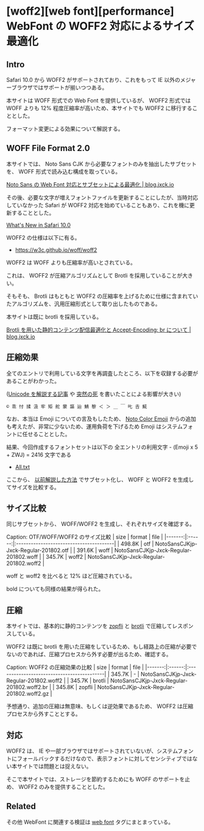 # [woff2][web font][performance] WebFont の WOFF2 対応によるサイズ最適化

## Intro

Safari 10.0 から WOFF2 がサポートされており、これをもって IE 以外のメジャーブラウザではサポートが揃いつつある。

本サイトは WOFF 形式での Web Font を提供しているが、 WOFF2 形式では WOFF よりも 12% 程度圧縮率が高いため、本サイトでも WOFF2 に移行することとした。

フォーマット変更による効果について解説する。


## WOFF File Format 2.0

本サイトでは、 Noto Sans CJK から必要なフォントのみを抽出したサブセットを、 WOFF 形式で読み込む構成を取っている。

[Noto Sans の Web Font 対応とサブセットによる最適化 | blog.jxck.io](https://blog.jxck.io/entries/2016-03-14/web-font-noto-sans.html)

その後、必要な文字が増えフォントファイルを更新することにしたが、当時対応していなかった Safari が WOFF2 対応を始めていることもあり、これを機に更新することとした。

[What's New in Safari 10.0](https://developer.apple.com/library/content/releasenotes/General/WhatsNewInSafari/Articles/Safari_10_0.html)

WOFF2 の仕様は以下に有る。

- https://w3c.github.io/woff/woff2

WOFF2 は WOFF よりも圧縮率が高いとされている。

これは、 WOFF2 が圧縮アルゴリズムとして Brotli を採用していることが大きい。

そもそも、 Brotli はもともと WOFF2 の圧縮率を上げるために仕様に含まれていたアルゴリズムを、汎用圧縮形式として取り出したものである。

本サイトは既に brotli を採用している。

[Brotli を用いた静的コンテンツ配信最適化と Accept-Encoding: br について | blog.jxck.io](https://blog.jxck.io/entries/2017-08-19/content-encoding-brotli.html)


## 圧縮効果

全てのエントリで利用している文字を再調査したところ、以下を収録する必要があることがわかった。

([Unicode を解説する記事](https://blog.jxck.io/entries/2017-03-02/unicode-in-javascript.html) や [突然の死](https://blog.jxck.io/entries/2017-10-31/houdini-paint-api.html) を書いたことによる影響が大きい)

```
© 乖 忖 揉 汲 牢 矩 舵 蒙 謳 辿 鯖 黎 ＜ ＞ ＿ ￣ 𠮟 𠮷 𩸽
```

なお、本当は Emoji についての言及もしたため、 [Noto Color Emoji](https://www.google.com/get/noto/help/emoji/) からの追加も考えたが、非常に少ないため、運用負荷を下げるため Emoji はシステムフォントに任せることとした。

結果、今回作成するフォントセットは以下の 全エントリの利用文字 - (Emoji x 5 + ZWJ) = 2416 文字である

- [All.txt](https://blog.jxck.io/entries/2018-02-13/All.txt)

ここから、 [以前解説した方法](https://blog.jxck.io/entries/2016-03-14/web-font-noto-sans.html) でサブセット化し、 WOFF と WOFF2 を生成してサイズを比較する。


## サイズ比較

同じサブセットから、 WOFF/WOFF2 を生成し、それぞれサイズを確認する。

Caption: OTF/WOFF/WOFF2 のサイズ比較
| size   | format | file                                    |
|-------:|:------:|:----------------------------------------|
| 498.8K | otf    | NotoSansCJKjp-Jxck-Regular-201802.otf   |
| 391.6K | woff   | NotoSansCJKjp-Jxck-Regular-201802.woff  |
| 345.7K | woff2  | NotoSansCJKjp-Jxck-Regular-201802.woff2 |

woff と woff2 を比べると 12% ほど圧縮されている。

bold についても同様の結果が得られた。


## 圧縮

本サイトでは、基本的に静的コンテンツを [zopfli](https://blog.jxck.io/entries/2016-02-17/content-encoding-zopfli.html) と [brotli](https://blog.jxck.io/entries/2017-08-19/content-encoding-brotli.html) で圧縮してレスポンスしている。

WOFF2 は既に brotli を用いた圧縮をしているため、もし経路上の圧縮が必要でないのであれば、圧縮プロセスから外す必要が出るため、確認する。

Caption: WOFF2 の圧縮効果の比較
| size   | format | file                                       |
|-------:|:------:|:-------------------------------------------|
| 345.7K | -      | NotoSansCJKjp-Jxck-Regular-201802.woff2    |
| 345.7K | brotli | NotoSansCJKjp-Jxck-Regular-201802.woff2.br |
| 345.8K | zopfli | NotoSansCJKjp-Jxck-Regular-201802.woff2.gz |

予想通り、追加の圧縮は無意味、もしくは逆効果であるため、 WOFF2 は圧縮プロセスから外すこととする。


## 対応

WOFF2 は、 IE や一部ブラウザではサポートされていないが、システムフォントにフォールバックするだけなので、表示フォントに対してセンシティブではない本サイトでは問題とは捉えない。

そこで本サイトでは、ストレージを節約するためにも WOFF のサポートを止め、 WOFF2 のみを提供することとした。


## Related

その他 WebFont に関連する検証は [web font](https://blog.jxck.io/tags/web%20font.html) タグにまとまっている。